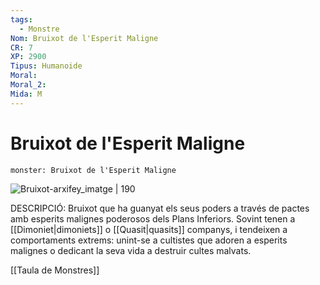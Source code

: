 ```yaml
---
tags:
  - Monstre
Nom: Bruixot de l'Esperit Maligne
CR: 7
XP: 2900
Tipus: Humanoide
Moral: 
Moral_2: 
Mida: M
---
```

# Bruixot de l'Esperit Maligne

```statblock
monster: Bruixot de l'Esperit Maligne
```

![Bruixot-arxifey_imatge | 190](https://static.wikia.nocookie.net/forgottenrealms/images/1/13/Demogorgonwarlock.jpg/revision/latest?cb=20181223113021)

DESCRIPCIÓ: 
Bruixot que ha guanyat els seus poders a través de pactes amb esperits malignes poderosos dels Plans Inferiors. Sovint tenen a [[Dimoniet|dimoniets]] o [[Quasit|quasits]] companys, i tendeixen a comportaments extrems: unint-se a cultistes que adoren a esperits malignes o dedicant la seva vida a destruir cultes malvats.

[[Taula de Monstres]]
